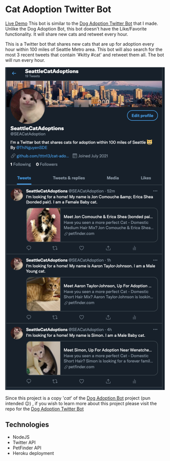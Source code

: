 # Cat Adoption Twitter Bot
[Live Demo](https://twitter.com/SEACatAdoption)
This bot is similar to the [Dog Adoption Twitter Bot](https://github.com/tttn13/dog-adoption-bot) that I made. Unlike the Dog Adoption Bot, this bot doesn't have the Like/Favorite functionality. It will share new cats and retweet every hour. 

This is a Twitter bot that shares new cats that are up for adoption every hour within 100 miles of Seattle Metro area. This bot will also search for the most 3 recent tweets that contain '#kitty #cat' and retweet them all. The bot will run every hour. 

<img src='./assets/img/twitter_bot.png'> <br />  


Since this project is a copy '<em>cat</em>' of the [Dog Adoption Bot](https://twitter.com/SEACatAdoption) project (pun intended 😉) , if you wish to learn more about this project please visit the repo for the [Dog Adoption Twitter Bot](https://github.com/tttn13/dog-adoption-bot)     


## Technologies 
- NodeJS
- Twitter API
- PetFinder API
- Heroku deployment
